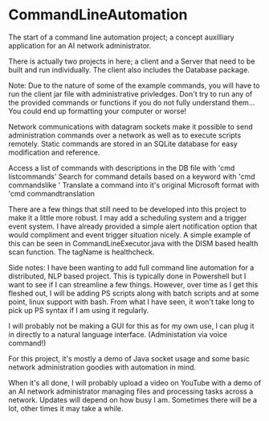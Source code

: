 # CommandLineAutomation
The start of a command line automation project; a concept auxilliary application for an AI network administrator.

There is actually two projects in here; a client and a Server that need to be built and run individually. The client also includes the Database package. 

Note: Due to the nature of some of the example commands, you will have to run the client jar file with administrative privledges. Don't try to run any of the provided commands or functions if you do not fully understand them... You could end up formatting your computer or worse!

Network communications with datagram sockets make it possible to send administration commands over a network as well as to execute scripts remotely. Static commands are stored in an SQLite database for easy modification and reference.

Access a list of commands with descriptions in the DB file with 'cmd <computer host name> listcommands'
Search for command details based on a keyword with 'cmd <computer host name> commandslike <keyword>'
Translate a command into it's original Microsoft format with 'cmd <computer host name> commandtranslation <tagName>

There are a few things that still need to be developed into this project to make it a little more robust. I may add a scheduling system and a trigger event system.
I have already provided a simple alert notification option that would compliment and event trigger situation nicely. A simple example of this can be seen in CommandLineExecutor.java with the DISM based health scan function. The tagName is healthcheck.

Side notes:
I have been wanting to add full command line automation for a distributed, NLP based project. This is typically done in Powershell but I want to see if I can streamline a few things. However, over time as I get this fleshed out, I will be adding PS scripts along with batch scripts and at some point, linux support with bash. From what I have seen, it won't take long to pick up PS syntax if I am using it regularly.

I will probably not be making a GUI for this as for my own use, I can plug it in directly to a natural language interface. (Administation via voice command!)

For this project, it's mostly a demo of Java socket usage and some basic network administration goodies with automation in mind.

When it's all done, I will probably upload a video on YouTube with a demo of an AI network administrator managing files and processing tasks across a network. Updates will depend on how busy I am. Sometimes there will be a lot, other times it may take a while.
